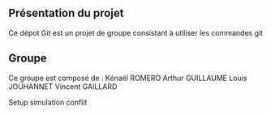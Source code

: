 ## Présentation du projet

Ce dépot Git est un projet de groupe consistant à utiliser les commandes git

## Groupe

Ce groupe est composé de :  Kénaël ROMERO   Arthur GUILLAUME    Louis JOUHANNET     Vincent GAILLARD

Setup simulation conflit